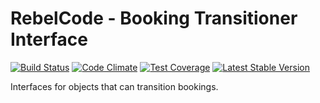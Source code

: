 # RebelCode - Booking Transitioner Interface

[![Build Status](https://travis-ci.org/rebelcode/booking-transitioner-interface.svg?branch=master)](https://travis-ci.org/rebelcode/booking-transitioner-interface)
[![Code Climate](https://codeclimate.com/github/rebelcode/booking-transitioner-interface/badges/gpa.svg)](https://codeclimate.com/github/rebelcode/booking-transitioner-interface)
[![Test Coverage](https://codeclimate.com/github/rebelcode/booking-transitioner-interface/badges/coverage.svg)](https://codeclimate.com/github/rebelcode/booking-transitioner-interface/coverage)
[![Latest Stable Version](https://poser.pugx.org/rebelcode/booking-transitioner-interface/version)](https://packagist.org/packages/rebelcode/booking-transitioner-interface)

Interfaces for objects that can transition bookings.

